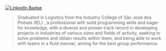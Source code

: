 # 
[![LinkedIn Badge](https://img.shields.io/badge/LinkedIn-0077B5?style=for-the-badge&logo=linkedin&logoColor=white)](https://www.linkedin.com/in/augustomonclaro/)

> Graduated in Logistics from the Industry College of São José dos Pinhais (IEL) , a professional with solid programming skills and eager for knowledge, with a diverse and proven track record in developing projects in industries of various sizes and fields of activity, seeking to solve problems and obtain results within them, and being able to work with teams in a fluid manner, aiming for the best group performance.

#
